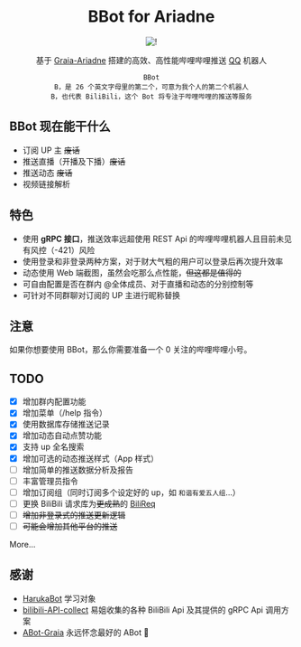 <div align="center">

# BBot for Ariadne

![!](https://count.getloli.com/get/@BBot-Graia?theme=rule34)

基于 [Graia-Ariadne](../../../../GraiaProject/Ariadne) 搭建的高效、高性能哔哩哔哩推送 [QQ](../../../../project-mirai/mirai-api-http) 机器人

```text
BBot
B，是 26 个英文字母里的第二个，可意为我个人的第二个机器人
B，也代表 BiliBili，这个 Bot 将专注于哔哩哔哩的推送等服务
```

</div>

## BBot 现在能干什么

- 订阅 UP 主 ~~废话~~
- 推送直播（开播及下播）~~废话~~
- 推送动态 ~~废话~~
- 视频链接解析

## 特色

- 使用 **gRPC 接口**，推送效率远超使用 REST Api 的哔哩哔哩机器人且目前未见有风控（-421）风险
- 使用登录和非登录两种方案，对于财大气粗的用户可以登录后再次提升效率
- 动态使用 Web 端截图，虽然会吃那么点性能，~~但这都是值得的~~
- 可自由配置是否在群内 @全体成员、对于直播和动态的分别控制等
- 可针对不同群聊对订阅的 UP 主进行昵称替换

## 注意

如果你想要使用 BBot，那么你需要准备一个 0 关注的哔哩哔哩小号。

## TODO

- [x] 增加群内配置功能
- [x] 增加菜单（/help 指令）
- [x] 使用数据库存储推送记录
- [x] 增加动态自动点赞功能
- [x] 支持 up 全名搜索
- [x] 增加可选的动态推送样式（App 样式）
- [ ] 增加简单的推送数据分析及报告
- [ ] 丰富管理员指令
- [ ] 增加订阅组（同时订阅多个设定好的 up，如 `和谐有爱五人组`...）
- [ ] 更换 BiliBili 请求库为~~更成熟~~的 [BiliReq](../../../../SK-415/bilireq)
- [ ] ~~增加非登录式的推送更新逻辑~~
- [ ] ~~可能会增加其他平台的推送~~

More...

## 感谢

- [HarukaBot](../../../../SK-415/HarukaBot) 学习对象
- [bilibili-API-collect](../../../../SocialSisterYi/bilibili-API-collect) 易姐收集的各种 BiliBili Api 及其提供的 gRPC Api 调用方案
- [ABot-Graia](../../../../djkcyl/ABot-Graia) 永远怀念最好的 ABot 🙏
